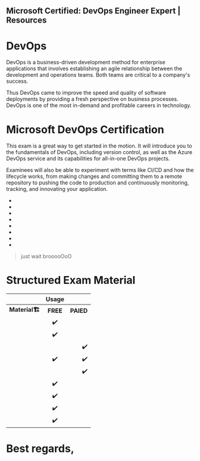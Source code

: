 ## Microsoft Certified: DevOps Engineer Expert | Resources

# DevOps
 DevOps is a business-driven development method for enterprise applications that involves establishing an agile relationship between the development and operations teams. Both teams are critical to a company's success. 

Thus DevOps came to improve the speed and quality of software deployments by providing a fresh perspective on business processes. DevOps is one of the most in-demand and profitable careers in technology.



# Microsoft DevOps Certification
This exam is a great way to get started in the motion. It will introduce you to the fundamentals of DevOps, including version control, as well as the Azure DevOps service and its capabilities for all-in-one DevOps projects.

 Examinees will also be able to experiment with terms like CI/CD and how the lifecycle works, from making changes and committing them to a remote repository to pushing the code to production and continuously monitoring, tracking, and innovating your application.

- []() 
- []() 
- []() 
- []() 
- []() 
- []() 
- []() 
- []() 

> just wait brooooOoO

# Structured Exam Material

|                      |  Usage    |     |
|:--------             |    :--------:| --------:|
| <b>Material<b>🏗️    |  <b>FREE<b>   |     <b>PAIED<b> |
|                      |  ✔️          |                 |
| []()                 |  ✔️          |                 |
|  []()                |               |           ✔️   |
|  []()                |   ✔️         |            ✔️   |
|  []()                |               |           ✔️   |
|   []()               |  ✔️          |                 |
|   []()               |  ✔️          |                 |
|   []()               |  ✔️          |                 |
|   []()               |  ✔️          |                 |

# Best regards,
